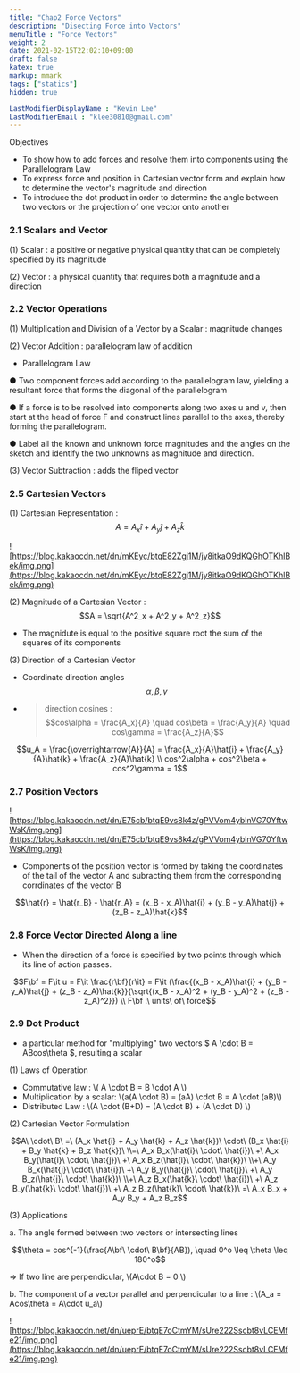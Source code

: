 ```yaml
---
title: "Chap2 Force Vectors"
description: "Disecting Force into Vectors"
menuTitle : "Force Vectors"
weight: 2
date: 2021-02-15T22:02:10+09:00
draft: false
katex: true
markup: mmark
tags: ["statics"]
hidden: true

LastModifierDisplayName : "Kevin Lee"
LastModifierEmail : "klee30810@gmail.com"
---
```


Objectives

- To show how to add forces and resolve them into components using the Parallelogram Law
- To express force and position in Cartesian vector form and explain how to determine the vector's magnitude and direction
- To introduce the dot product in order to determine the angle between two vectors or the projection of one vector onto another

### 2.1 Scalars and Vector

(1) Scalar : a positive or negative physical quantity that can be completely specified by its magnitude

(2) Vector : a physical quantity that requires both a magnitude and a direction

### 2.2 Vector Operations

(1) Multiplication and Division of a Vector by a Scalar : magnitude changes

(2) Vector Addition : parallelogram law of addition

- Parallelogram Law

● Two component forces add according to the parallelogram law, yielding a resultant force that forms the diagonal of the parallelogram

● If a force is to be resolved into components along two axes u and v, then start at the head of force F and construct lines parallel to the axes, thereby forming the parallelogram.

● Label all the known and unknown force magnitudes and the angles on the sketch and identify the two unknowns as magnitude and direction.

(3) Vector Subtraction : adds the fliped vector

### 2.5 Cartesian Vectors

(1) Cartesian Representation : $$A = A_x \hat{i} + A_y \hat{j} + A_z \hat{k}$$

![https://blog.kakaocdn.net/dn/mKEyc/btqE82Zgj1M/jy8itkaO9dKQGhOTKhlBek/img.png](https://blog.kakaocdn.net/dn/mKEyc/btqE82Zgj1M/jy8itkaO9dKQGhOTKhlBek/img.png)

(2) Magnitude of a Cartesian Vector :  $$A = \sqrt{A^2_x + A^2_y + A^2_z}$$

- The magnidute is equal to the positive square root the sum of the squares of its components

(3) Direction of a Cartesian Vector

- Coordinate direction angles  $$\alpha, \beta, γ$$

- > direction cosines :  $$cos\alpha = \frac{A_x}{A} \quad cos\beta = \frac{A_y}{A} \quad cos\gamma = \frac{A_z}{A}$$

$$u_A = \frac{\overrightarrow{A}}{A} = \frac{A_x}{A}\hat{i} + \frac{A_y}{A}\hat{k} + \frac{A_z}{A}\hat{k} \\ cos^2\alpha + cos^2\beta + cos^2\gamma = 1$$

### 2.7 Position Vectors

![https://blog.kakaocdn.net/dn/E75cb/btqE9vs8k4z/gPVVom4yblnVG70YftwWsK/img.png](https://blog.kakaocdn.net/dn/E75cb/btqE9vs8k4z/gPVVom4yblnVG70YftwWsK/img.png)

- Components of the position vector is formed by taking the coordinates of the tail of the vector A and subracting them from the corresponding corrdinates of the vector B

$$\hat{r} = \hat{r_B} - \hat{r_A} = (x_B - x_A)\hat{i} + (y_B - y_A)\hat{j} + (z_B - z_A)\hat{k}$$

### 2.8 Force Vector Directed Along a line

- When the direction of a force is specified by two points through which its line of action passes.

$$F\bf = F\it u = F\it \frac{r\bf}{r\it} = F\it (\frac{(x_B - x_A)\hat{i} + (y_B - y_A)\hat{j} + (z_B - z_A)\hat{k}}{\sqrt{(x_B - x_A)^2 + (y_B - y_A)^2 + (z_B - z_A)^2}}) \\ F\bf :\ units\ of\ force$$ 

### 2.9 Dot Product

- a particular method for "multiplying" two vectors $ A \cdot B = ABcos\theta $, resulting a scalar

(1) Laws of Operation

- Commutative law : \\( A \cdot B = B \cdot A ​\\)
- Multiplication by a scalar: \\(a(A \cdot B) = (aA) \cdot B = A \cdot (aB)\\)
- Distributed Law : \\(A \cdot (B+D) = (A \cdot B) + (A \cdot D) \\)

(2) Cartesian Vector Formulation

 $$A\ \cdot\ B\ =\ (A_x \hat{i} + A_y \hat{k} + A_z \hat{k})\ \cdot\ (B_x \hat{i} + B_y \hat{k} + B_z \hat{k})\ \\=\ A_x B_x(\hat{i}\ \cdot\ \hat{i})\ +\ A_x B_y(\hat{i}\ \cdot\ \hat{j})\ +\ A_x B_z(\hat{i}\ \cdot\ \hat{k})\ \\+\ A_y B_x(\hat{j}\ \cdot\ \hat{i})\ +\ A_y B_y(\hat{j}\ \cdot\ \hat{j})\ +\ A_y B_z(\hat{j}\ \cdot\ \hat{k})\ \\+\ A_z B_x(\hat{k}\ \cdot\ \hat{i})\ +\ A_z B_y(\hat{k}\ \cdot\ \hat{j})\ +\ A_z B_z(\hat{k}\ \cdot\ \hat{k})\ =\ A_x B_x + A_y B_y + A_z B_z$$ 

(3) Applications

a. The angle formed between two vectors or intersecting lines

  $$\theta = cos^{-1}(\frac{A\bf\ \cdot\ B\bf}{AB}), \quad 0^o \leq \theta \leq 180^o$$ 

=> If two line are perpendicular, \\(A\cdot B = 0 \\)

b. The component of a vector parallel and perpendicular to a line :  \\(A_a = Acos\theta = A\cdot u_a​\\)

![https://blog.kakaocdn.net/dn/ueprE/btqE7oCtmYM/sUre222Sscbt8vLCEMfe21/img.png](https://blog.kakaocdn.net/dn/ueprE/btqE7oCtmYM/sUre222Sscbt8vLCEMfe21/img.png)